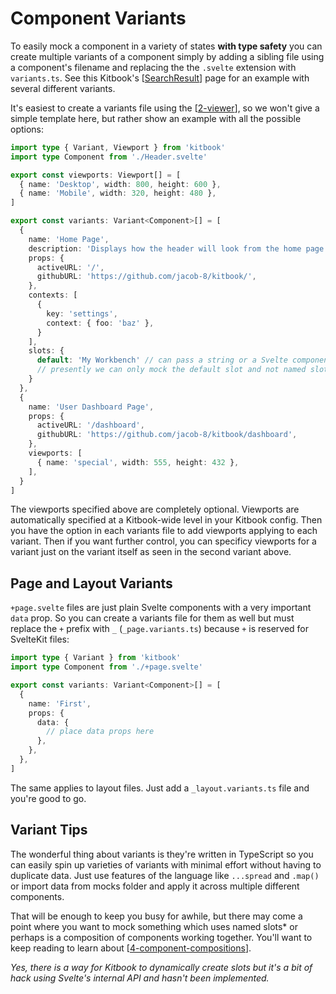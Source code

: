 # Component Variants

To easily mock a component in a variety of states **with type safety** you can create multiple variants of a component simply by adding a sibling file using a component's filename and replacing the the `.svelte` extension with `variants.ts`. See this Kitbook's [[SearchResult]] page for an example with several different variants.

It's easiest to create a variants file using the [[2-viewer]], so we won't give a simple template here, but rather show an example with all the possible options:

```ts title="Header.variants.ts"
import type { Variant, Viewport } from 'kitbook'
import type Component from './Header.svelte'

export const viewports: Viewport[] = [
  { name: 'Desktop', width: 800, height: 600 },
  { name: 'Mobile', width: 320, height: 480 },
]

export const variants: Variant<Component>[] = [
  {
    name: 'Home Page',
    description: 'Displays how the header will look from the home page',
    props: {
      activeURL: '/',
      githubURL: 'https://github.com/jacob-8/kitbook/',
    },
    contexts: [
      {
        key: 'settings',
        context: { foo: 'baz' },
      }
    ],
    slots: {
      default: 'My Workbench' // can pass a string or a Svelte component
      // presently we can only mock the default slot and not named slots until Svelte supports dynamically named slots since Kitbook needs to have the dynamically named slots feature to be able to mock named slots
    }
  },
  {
    name: 'User Dashboard Page',
    props: {
      activeURL: '/dashboard',
      githubURL: 'https://github.com/jacob-8/kitbook/dashboard',
    },
    viewports: [
      { name: 'special', width: 555, height: 432 },
    ],
  }
]
```

The viewports specified above are completely optional. Viewports are automatically specified at a Kitbook-wide level in your Kitbook config. Then you have the option in each variants file to add viewports applying to each variant. Then if you want further control, you can specificy viewports for a variant just on the variant itself as seen in the second variant above.

## Page and Layout Variants

`+page.svelte` files are just plain Svelte components with a very important `data` prop. So you can create a variants file for them as well but must replace the `+` prefix with `_` (`_page.variants.ts`) because `+` is reserved for SvelteKit files:

```ts title="_page.variants.ts" {2, 8-10}
import type { Variant } from 'kitbook'
import type Component from './+page.svelte'

export const variants: Variant<Component>[] = [
  {
    name: 'First',
    props: {
      data: {
        // place data props here
      },
    },
  },
]
```

The same applies to layout files. Just add a `_layout.variants.ts` file and you're good to go.

## Variant Tips

The wonderful thing about variants is they're written in TypeScript so you can easily spin up varieties of variants with minimal effort without having to duplicate data. Just use features of the language like `...spread` and `.map()` or import data from mocks folder and apply it across multiple different components.

That will be enough to keep you busy for awhile, but there may come a point where you want to mock something which uses named slots* or perhaps is a composition of components working together. You'll want to keep reading to learn about [[4-component-compositions]].

*Yes, there is a way for Kitbook to dynamically create slots but it's a bit of hack using Svelte's internal API and hasn't been implemented.*

[//begin]: # "Autogenerated link references for markdown compatibility"
[SearchResult]: ../lib/layout/sidebar/search/SearchResult.md "SearchResult"
[2-viewer]: 2-viewer.md "Viewer"
[4-component-compositions]: 4-component-compositions.md "Component Compositions"
[//end]: # "Autogenerated link references"
